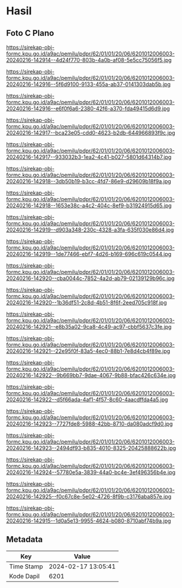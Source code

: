 # Hasil

## Foto C Plano

https://sirekap-obj-formc.kpu.go.id/a9ac/pemilu/pdpr/62/01/01/20/06/6201012006003-20240216-142914--4d24f770-803b-4a0b-af08-5e5cc75056f5.jpg

https://sirekap-obj-formc.kpu.go.id/a9ac/pemilu/pdpr/62/01/01/20/06/6201012006003-20240216-142916--5f6d9100-9133-455a-ab37-0141303dab5b.jpg

https://sirekap-obj-formc.kpu.go.id/a9ac/pemilu/pdpr/62/01/01/20/06/6201012006003-20240216-142916--e6f0f6a6-2380-42f6-a370-fda49415d6d9.jpg

https://sirekap-obj-formc.kpu.go.id/a9ac/pemilu/pdpr/62/01/01/20/06/6201012006003-20240216-142917--bca23e05-cdd0-4623-b2db-644966893f9c.jpg

https://sirekap-obj-formc.kpu.go.id/a9ac/pemilu/pdpr/62/01/01/20/06/6201012006003-20240216-142917--933032b3-1ea2-4c41-b027-5801d64314b7.jpg

https://sirekap-obj-formc.kpu.go.id/a9ac/pemilu/pdpr/62/01/01/20/06/6201012006003-20240216-142918--3db50b19-b3cc-4fd7-86e9-d29609b18f9a.jpg

https://sirekap-obj-formc.kpu.go.id/a9ac/pemilu/pdpr/62/01/01/20/06/6201012006003-20240216-142918--1653e38c-a4c2-404c-8ef9-b31924915d65.jpg

https://sirekap-obj-formc.kpu.go.id/a9ac/pemilu/pdpr/62/01/01/20/06/6201012006003-20240216-142919--d903a348-230c-4328-a3fa-635f030e86d4.jpg

https://sirekap-obj-formc.kpu.go.id/a9ac/pemilu/pdpr/62/01/01/20/06/6201012006003-20240216-142919--1de77466-ebf7-4d26-b169-696c619c0544.jpg

https://sirekap-obj-formc.kpu.go.id/a9ac/pemilu/pdpr/62/01/01/20/06/6201012006003-20240216-142920--cba0044c-7852-4a2d-ab79-02139129b96c.jpg

https://sirekap-obj-formc.kpu.go.id/a9ac/pemilu/pdpr/62/01/01/20/06/6201012006003-20240216-142920--1b36df51-2c8d-4b51-8f6f-2eed705c918f.jpg

https://sirekap-obj-formc.kpu.go.id/a9ac/pemilu/pdpr/62/01/01/20/06/6201012006003-20240216-142921--e8b35a02-9ca8-4c49-ac97-cbbf5637c3fe.jpg

https://sirekap-obj-formc.kpu.go.id/a9ac/pemilu/pdpr/62/01/01/20/06/6201012006003-20240216-142921--22e95f0f-83a5-4ec0-88b1-7e8d4cb4f89e.jpg

https://sirekap-obj-formc.kpu.go.id/a9ac/pemilu/pdpr/62/01/01/20/06/6201012006003-20240216-142922--9b669bb7-9dae-4067-9b88-bfac426c634e.jpg

https://sirekap-obj-formc.kpu.go.id/a9ac/pemilu/pdpr/62/01/01/20/06/6201012006003-20240216-142922--d5f66ada-4af1-4f57-8c60-4aacdffda4a5.jpg

https://sirekap-obj-formc.kpu.go.id/a9ac/pemilu/pdpr/62/01/01/20/06/6201012006003-20240216-142923--7727fde8-5988-42bb-8710-da080adcf9d0.jpg

https://sirekap-obj-formc.kpu.go.id/a9ac/pemilu/pdpr/62/01/01/20/06/6201012006003-20240216-142923--2494df93-b835-4010-8325-20425888622b.jpg

https://sirekap-obj-formc.kpu.go.id/a9ac/pemilu/pdpr/62/01/01/20/06/6201012006003-20240216-142924--57780e5a-3839-44a0-bc4e-3ef496356b4e.jpg

https://sirekap-obj-formc.kpu.go.id/a9ac/pemilu/pdpr/62/01/01/20/06/6201012006003-20240216-142925--f0c67c8e-5e02-4726-8f9b-c3176aba857e.jpg

https://sirekap-obj-formc.kpu.go.id/a9ac/pemilu/pdpr/62/01/01/20/06/6201012006003-20240216-142915--1d0a5e13-9955-4624-b080-8710abf74b9a.jpg


## Metadata

| Key        | Value               |
| ---------- | ------------------- |
| Time Stamp | 2024-02-17 13:05:41 |
| Kode Dapil | 6201                |



